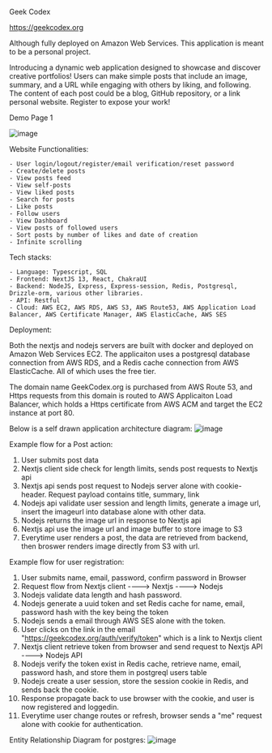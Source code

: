 Geek Codex

https://geekcodex.org

Although fully deployed on Amazon Web Services. This application is meant to be a personal project.

Introducing a dynamic web application designed to showcase and discover creative portfolios! Users can make simple posts that include an image, summary, and a URL while engaging with others by liking, and following. The content of each post could be a blog, GitHub repository, or a link personal website. Register to expose your work!

Demo Page 1

![image](https://github.com/FzComet206/GeekCodex-Client/assets/24278214/022adaf6-81be-4536-be80-27ec5ecc1f78)



Website Functionalities:

    - User login/logout/register/email verification/reset password
    - Create/delete posts
    - View posts feed
    - View self-posts
    - View liked posts
    - Search for posts
    - Like posts
    - Follow users
    - View Dashboard
    - View posts of followed users
    - Sort posts by number of likes and date of creation
    - Infinite scrolling

Tech stacks:

    - Language: Typescript, SQL
    - Frontend: NextJS 13, React, ChakraUI
    - Backend: NodeJS, Express, Express-session, Redis, Postgresql, Drizzle-orm, various other libraries.
    - API: Restful
    - Cloud: AWS EC2, AWS RDS, AWS S3, AWS Route53, AWS Application Load Balancer, AWS Certificate Manager, AWS ElasticCache, AWS SES


Deployment:

Both the nextjs and nodejs servers are built with docker and deployed on Amazon Web Services EC2. The applicaiton uses a postgresql database connection from AWS RDS, and a Redis cache connection from AWS ElasticCache. All of which uses the free tier.

The domain name GeekCodex.org is purchased from AWS Route 53, and Https requests from this domain is routed to AWS Applicaiton Load Balancer, which holds a Https certificate from AWS ACM and target the EC2 instance at port 80.

Below is a self drawn application architecture diagram:
![image](https://github.com/FzComet206/GeekCodex-Client/assets/24278214/3eba6e43-dbdc-4774-85ee-647e048c710f)

Example flow for a Post action:

1. User submits post data
2. Nextjs client side check for length limits, sends post requests to Nextjs api
3. Nextjs api sends post request to Nodejs server alone with cookie-header. Request payload contains title, summary, link
4. Nodejs api validate user session and length limits, generate a image url, insert the imageurl into database alone with other data.
5. Nodejs returns the image url in response to Nextjs api
6. Nextjs api use the image url and image buffer to store image to S3
7. Everytime user renders a post, the data are retrieved from backend, then broswer renders image directly from S3 with url.

Example flow for user registration:
1. User submits name, email, password, confirm password in Browser
2. Request flow from Nextjs client ----> Nextjs ----> Nodejs
3. Nodejs validate data length and hash password.
4. Nodejs generate a uuid token and set Redis cache for name, email, password hash with the key being the token
5. Nodejs sends a email through AWS SES alone with the token.
5. User clicks on the link in the email "https://geekcodex.org/auth/verify/token" which is a link to Nextjs client
6. Nextjs client retrieve token from browser and send request to Nextjs API ----> Nodejs API
7. Nodejs verify the token exist in Redis cache, retrieve name, email, password hash, and store them in postgreql users table 
8. Nodejs create a user session, store the session cookie in Redis, and sends back the cookie.
9. Response propagate back to use browser with the cookie, and user is now registered and loggedin.
10. Everytime user change routes or refresh, browser sends a "me" request alone with cookie for authentication.

Entity Relationship Diagram for postgres:
![image](https://github.com/FzComet206/GeekCodex-Client/assets/24278214/8c68e28b-2401-48bc-9c69-0bf255aaa17f)

